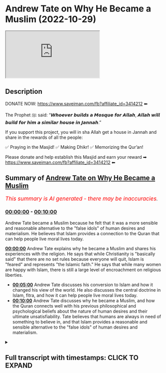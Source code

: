# Andrew Tate on Why He Became a Muslim (2022-10-29)

<iframe loading='lazy' src='https://www.youtube.com/embed/Ysv3GE3-kpc'></iframe>

## Description

DONATE NOW: https://www.saveiman.com/fb?affiliate_id=3414212 ⬅

The Prophet ﷺ said: “𝙒𝙝𝙤𝙚𝙫𝙚𝙧 𝙗𝙪𝙞𝙡𝙙𝙨 𝙖 𝙈𝙤𝙨𝙦𝙪𝙚 𝙛𝙤𝙧 𝘼𝙡𝙡𝙖𝙝, 𝘼𝙡𝙡𝙖𝙝 𝙬𝙞𝙡𝙡 𝙗𝙪𝙞𝙡𝙙 𝙛𝙤𝙧 𝙝𝙞𝙢 𝙖 𝙨𝙞𝙢𝙞𝙡𝙖𝙧 𝙝𝙤𝙪𝙨𝙚 𝙞𝙣 𝙅𝙖𝙣𝙣𝙖𝙝.”

If you support this project, you will in sha Allah get a house in Jannah and share in the rewards of all the people:

✅ Praying in the Masjid!
✅ Making Dhikr!
✅ Memorizing the Qur’an!

Please donate and help establish this Masjid and earn your reward ➡ https://www.saveiman.com/fb?affiliate_id=3414212 ⬅

## Summary of [Andrew Tate on Why He Became a Muslim](https://www.youtube.com/watch?v=Ysv3GE3-kpc)


*<span style="color:red; font-size:125%">This summary is AI generated - there may be inaccuracies</span>. [](/)*

### [00:00:00](https://www.youtube.com/watch?v=Ysv3GE3-kpc&t=0) - [00:10:00](https://www.youtube.com/watch?v=Ysv3GE3-kpc&t=600)

Andrew Tate became a Muslim because he felt that it was a more sensible and reasonable alternative to the "false idols" of human desires and materialism. He believes that Islam provides a connection to the Quran that can help people live moral lives today.

**[00:00:00](https://www.youtube.com/watch?v=Ysv3GE3-kpc&t=0)** Andrew Tate explains why he became a Muslim and shares his experiences with the religion. He says that while Christianity is "basically said" that there are no set rules because everyone will quit, Islam is "feared" and represents "the Islamic faith." He says that while many women are happy with Islam, there is still a large level of encroachment on religious liberties.
* **[00:05:00](https://www.youtube.com/watch?v=Ysv3GE3-kpc&t=300)**  Andrew Tate discusses his conversion to Islam and how it changed his view of the world. He also discusses the central doctrine in Islam, fitra, and how it can help people live moral lives today.
* **[00:10:00](https://www.youtube.com/watch?v=Ysv3GE3-kpc&t=600)**  Andrew Tate discusses why he became a Muslim, and how the Quran connects well with his previous philosophical and psychological beliefs about the nature of human desires and their ultimate unsatisfiability. Tate believes that humans are always in need of something to believe in, and that Islam provides a reasonable and sensible alternative to the "false idols" of human desires and materialism.

<details><summary><h2>Full transcript with timestamps: CLICK TO EXPAND</h2></summary>

[0:00:00](https://youtu.be/Ysv3GE3-kpc?t=0) your brothers and sisters in the slum  
[0:00:02](https://youtu.be/Ysv3GE3-kpc?t=2) net from Norway are establishing a  
[0:00:04](https://youtu.be/Ysv3GE3-kpc?t=4) Masjid a dawah center this Center this  
[0:00:08](https://youtu.be/Ysv3GE3-kpc?t=8) Masjid this educational institution will  
[0:00:10](https://youtu.be/Ysv3GE3-kpc?t=10) act like a beacon of light calling the  
[0:00:14](https://youtu.be/Ysv3GE3-kpc?t=14) Muslims in Norway back to the essence of  
[0:00:16](https://youtu.be/Ysv3GE3-kpc?t=16) Islam so give generously and Allah  
[0:00:18](https://youtu.be/Ysv3GE3-kpc?t=18) azzawajal will give you even I wanted to  
[0:00:21](https://youtu.be/Ysv3GE3-kpc?t=21) ask you now because this is the Hot  
[0:00:22](https://youtu.be/Ysv3GE3-kpc?t=22) Topic especially in the Muslim Community  
[0:00:23](https://youtu.be/Ysv3GE3-kpc?t=23) about your conversion yeah so tell us  
[0:00:27](https://youtu.be/Ysv3GE3-kpc?t=27) the story like what happened exactly  
[0:00:28](https://youtu.be/Ysv3GE3-kpc?t=28) well I think a lot of people have been  
[0:00:30](https://youtu.be/Ysv3GE3-kpc?t=30) following me for a while understand that  
[0:00:31](https://youtu.be/Ysv3GE3-kpc?t=31) I've been very respectful of Islam for a  
[0:00:33](https://youtu.be/Ysv3GE3-kpc?t=33) long time I was born in a Christian  
[0:00:35](https://youtu.be/Ysv3GE3-kpc?t=35) country I was raised as a Christian and  
[0:00:37](https://youtu.be/Ysv3GE3-kpc?t=37) I've always been very respectful of  
[0:00:39](https://youtu.be/Ysv3GE3-kpc?t=39) Islam and it's become more and more  
[0:00:41](https://youtu.be/Ysv3GE3-kpc?t=41) obvious to me and and more and more  
[0:00:43](https://youtu.be/Ysv3GE3-kpc?t=43) pertinent that Islam is the last  
[0:00:45](https://youtu.be/Ysv3GE3-kpc?t=45) religion on the planet when I talk about  
[0:00:48](https://youtu.be/Ysv3GE3-kpc?t=48) Islam because I'm new to it yeah I I'm a  
[0:00:52](https://youtu.be/Ysv3GE3-kpc?t=52) little bit careful right because I'm new  
[0:00:53](https://youtu.be/Ysv3GE3-kpc?t=53) to it I'm certainly not a scholar  
[0:00:55](https://youtu.be/Ysv3GE3-kpc?t=55) there's so much I need to learn I know  
[0:00:56](https://youtu.be/Ysv3GE3-kpc?t=56) I'm on a Learning Journey I'm not here  
[0:00:58](https://youtu.be/Ysv3GE3-kpc?t=58) to sit here and talk scripture I don't  
[0:01:00](https://youtu.be/Ysv3GE3-kpc?t=60) know those things yet I'm here to learn  
[0:01:01](https://youtu.be/Ysv3GE3-kpc?t=61) but we're here at your assistance thank  
[0:01:04](https://youtu.be/Ysv3GE3-kpc?t=64) you brother thank you thank you but um  
[0:01:06](https://youtu.be/Ysv3GE3-kpc?t=66) it's just for me it feels like the last  
[0:01:08](https://youtu.be/Ysv3GE3-kpc?t=68) religion on Earth I feel like there's no  
[0:01:10](https://youtu.be/Ysv3GE3-kpc?t=70) other religion people say to me why did  
[0:01:12](https://youtu.be/Ysv3GE3-kpc?t=72) you convert and I said I don't really  
[0:01:13](https://youtu.be/Ysv3GE3-kpc?t=73) feel it as a conversion I it's almost  
[0:01:15](https://youtu.be/Ysv3GE3-kpc?t=75) like I knew Gog was real and now I've  
[0:01:16](https://youtu.be/Ysv3GE3-kpc?t=76) become religious and they say oh you're  
[0:01:18](https://youtu.be/Ysv3GE3-kpc?t=78) religious before I was like religious  
[0:01:19](https://youtu.be/Ysv3GE3-kpc?t=79) before how Christian what does Christian  
[0:01:21](https://youtu.be/Ysv3GE3-kpc?t=81) mean like who's not a Christian you go  
[0:01:24](https://youtu.be/Ysv3GE3-kpc?t=84) to Christian nations and everyone says  
[0:01:25](https://youtu.be/Ysv3GE3-kpc?t=85) they're a Christian look how they live  
[0:01:26](https://youtu.be/Ysv3GE3-kpc?t=86) their lives go into the average church  
[0:01:28](https://youtu.be/Ysv3GE3-kpc?t=88) is anyone actually fearful of God  
[0:01:29](https://youtu.be/Ysv3GE3-kpc?t=89) anybody no the girls are out on Saturday  
[0:01:32](https://youtu.be/Ysv3GE3-kpc?t=92) night drinking and they turn up to  
[0:01:33](https://youtu.be/Ysv3GE3-kpc?t=93) church because their parents made them  
[0:01:34](https://youtu.be/Ysv3GE3-kpc?t=94) but there's there's no substance to the  
[0:01:36](https://youtu.be/Ysv3GE3-kpc?t=96) religion and also  
[0:01:38](https://youtu.be/Ysv3GE3-kpc?t=98) Islam very closely reflects my personal  
[0:01:41](https://youtu.be/Ysv3GE3-kpc?t=101) beliefs I through my personal life I've  
[0:01:43](https://youtu.be/Ysv3GE3-kpc?t=103) learned that if you don't have standards  
[0:01:45](https://youtu.be/Ysv3GE3-kpc?t=105) and you're not a strong person who's  
[0:01:46](https://youtu.be/Ysv3GE3-kpc?t=106) prepared to defend his ideas you will be  
[0:01:48](https://youtu.be/Ysv3GE3-kpc?t=108) crushed yes and we look at most  
[0:01:50](https://youtu.be/Ysv3GE3-kpc?t=110) religions in the world today which are  
[0:01:52](https://youtu.be/Ysv3GE3-kpc?t=112) not prepared to defend their ideas  
[0:01:53](https://youtu.be/Ysv3GE3-kpc?t=113) what's happened to them they're just  
[0:01:54](https://youtu.be/Ysv3GE3-kpc?t=114) getting crushed and now we have  
[0:01:55](https://youtu.be/Ysv3GE3-kpc?t=115) Christianity as an idea which is  
[0:01:58](https://youtu.be/Ysv3GE3-kpc?t=118) basically said well we can't set any  
[0:02:00](https://youtu.be/Ysv3GE3-kpc?t=120) firm rules because everyone will just  
[0:02:01](https://youtu.be/Ysv3GE3-kpc?t=121) quit so instead let's make it so easy to  
[0:02:04](https://youtu.be/Ysv3GE3-kpc?t=124) be a Christian that nobody has to put  
[0:02:05](https://youtu.be/Ysv3GE3-kpc?t=125) any effort in and then accept everybody  
[0:02:07](https://youtu.be/Ysv3GE3-kpc?t=127) no matter what and hopefully we can keep  
[0:02:09](https://youtu.be/Ysv3GE3-kpc?t=129) the church doors open that's not that's  
[0:02:12](https://youtu.be/Ysv3GE3-kpc?t=132) not God to me you know God to me is is  
[0:02:14](https://youtu.be/Ysv3GE3-kpc?t=134) strong God to me is something to be  
[0:02:16](https://youtu.be/Ysv3GE3-kpc?t=136) feared God to me something someone that  
[0:02:18](https://youtu.be/Ysv3GE3-kpc?t=138) people are afraid to mock yeah God to me  
[0:02:20](https://youtu.be/Ysv3GE3-kpc?t=140) is someone that you have to go out of  
[0:02:22](https://youtu.be/Ysv3GE3-kpc?t=142) your way to prove something to God to me  
[0:02:25](https://youtu.be/Ysv3GE3-kpc?t=145) has red lines like God to me represents  
[0:02:28](https://youtu.be/Ysv3GE3-kpc?t=148) the Islamic faith the Christian God to  
[0:02:29](https://youtu.be/Ysv3GE3-kpc?t=149) me I don't see God I can't explain I  
[0:02:31](https://youtu.be/Ysv3GE3-kpc?t=151) don't see anything there so to me it was  
[0:02:34](https://youtu.be/Ysv3GE3-kpc?t=154) it was the only logical choice in the  
[0:02:36](https://youtu.be/Ysv3GE3-kpc?t=156) end I mean many as you're saying this  
[0:02:38](https://youtu.be/Ysv3GE3-kpc?t=158) I'm sure many people are like ecstatic  
[0:02:40](https://youtu.be/Ysv3GE3-kpc?t=160) and extremely happy it's a great it's a  
[0:02:43](https://youtu.be/Ysv3GE3-kpc?t=163) great thing for everyone honestly  
[0:02:43](https://youtu.be/Ysv3GE3-kpc?t=163) because you know just anyone coming into  
[0:02:47](https://youtu.be/Ysv3GE3-kpc?t=167) Islam is is you know the prophet is  
[0:02:49](https://youtu.be/Ysv3GE3-kpc?t=169) better than the world and everything in  
[0:02:50](https://youtu.be/Ysv3GE3-kpc?t=170) it yeah but imagine now somebody of  
[0:02:53](https://youtu.be/Ysv3GE3-kpc?t=173) major influence I mean you're the most  
[0:02:55](https://youtu.be/Ysv3GE3-kpc?t=175) Googled person on the planet I'm not  
[0:02:56](https://youtu.be/Ysv3GE3-kpc?t=176) sure if you're still yeah I think Putin  
[0:02:59](https://youtu.be/Ysv3GE3-kpc?t=179) might have beat me as of last week but I  
[0:03:01](https://youtu.be/Ysv3GE3-kpc?t=181) think it's between me and Putin at the  
[0:03:02](https://youtu.be/Ysv3GE3-kpc?t=182) moment but I don't want to lose to Putin  
[0:03:04](https://youtu.be/Ysv3GE3-kpc?t=184) look Putin's the Big G I don't want more  
[0:03:05](https://youtu.be/Ysv3GE3-kpc?t=185) enemies like it's fine Vladimir you can  
[0:03:07](https://youtu.be/Ysv3GE3-kpc?t=187) have it I never thought I'd hear you  
[0:03:09](https://youtu.be/Ysv3GE3-kpc?t=189) saying that statement yeah put wouldn't  
[0:03:11](https://youtu.be/Ysv3GE3-kpc?t=191) beat me last year right yeah I think  
[0:03:13](https://youtu.be/Ysv3GE3-kpc?t=193) we're just something the most Google but  
[0:03:15](https://youtu.be/Ysv3GE3-kpc?t=195) no no it's definitely something  
[0:03:16](https://youtu.be/Ysv3GE3-kpc?t=196) beautiful and a lot of people have you  
[0:03:19](https://youtu.be/Ysv3GE3-kpc?t=199) know you'll be surprised at how many  
[0:03:20](https://youtu.be/Ysv3GE3-kpc?t=200) women as well like because obviously the  
[0:03:21](https://youtu.be/Ysv3GE3-kpc?t=201) the accusations of misogynist you know  
[0:03:24](https://youtu.be/Ysv3GE3-kpc?t=204) but but a lot of women handle Allah  
[0:03:26](https://youtu.be/Ysv3GE3-kpc?t=206) especially in the Muslim World they  
[0:03:27](https://youtu.be/Ysv3GE3-kpc?t=207) absolutely happy in fact let me tell you  
[0:03:28](https://youtu.be/Ysv3GE3-kpc?t=208) a story just before I came here today  
[0:03:30](https://youtu.be/Ysv3GE3-kpc?t=210) one um one particular woman I can't  
[0:03:33](https://youtu.be/Ysv3GE3-kpc?t=213) remember her identity but she's working  
[0:03:34](https://youtu.be/Ysv3GE3-kpc?t=214) as a school teacher yep in London and  
[0:03:37](https://youtu.be/Ysv3GE3-kpc?t=217) actually my friend told me that she was  
[0:03:40](https://youtu.be/Ysv3GE3-kpc?t=220) kicked out of school because they had  
[0:03:42](https://youtu.be/Ysv3GE3-kpc?t=222) this campaign against you in the schools  
[0:03:44](https://youtu.be/Ysv3GE3-kpc?t=224) I'm not sure if you're aware of it yeah  
[0:03:45](https://youtu.be/Ysv3GE3-kpc?t=225) this was part of the cancellation I  
[0:03:47](https://youtu.be/Ysv3GE3-kpc?t=227) didn't know about this yeah so in in  
[0:03:48](https://youtu.be/Ysv3GE3-kpc?t=228) British schools they said you know if  
[0:03:50](https://youtu.be/Ysv3GE3-kpc?t=230) you say anything good about if you if  
[0:03:51](https://youtu.be/Ysv3GE3-kpc?t=231) you say anything good about this person  
[0:03:53](https://youtu.be/Ysv3GE3-kpc?t=233) or you have to be reported or prevented  
[0:03:55](https://youtu.be/Ysv3GE3-kpc?t=235) and if you say anything you know you  
[0:03:57](https://youtu.be/Ysv3GE3-kpc?t=237) have to kind of combat his extremism or  
[0:04:00](https://youtu.be/Ysv3GE3-kpc?t=240) whatever it may be right so she because  
[0:04:02](https://youtu.be/Ysv3GE3-kpc?t=242) when you became Muslim she abstained  
[0:04:04](https://youtu.be/Ysv3GE3-kpc?t=244) from doing that she said I can't really  
[0:04:05](https://youtu.be/Ysv3GE3-kpc?t=245) do that because you know Islamic clause  
[0:04:07](https://youtu.be/Ysv3GE3-kpc?t=247) and it's it's backbiting and he's got  
[0:04:09](https://youtu.be/Ysv3GE3-kpc?t=249) honor and Islam and so on and  
[0:04:11](https://youtu.be/Ysv3GE3-kpc?t=251) unfortunately they fired her from that  
[0:04:12](https://youtu.be/Ysv3GE3-kpc?t=252) from the position wow so you can see  
[0:04:14](https://youtu.be/Ysv3GE3-kpc?t=254) that this is the level of encroachment  
[0:04:16](https://youtu.be/Ysv3GE3-kpc?t=256) we're talking about here so and this  
[0:04:18](https://youtu.be/Ysv3GE3-kpc?t=258) shows you that the level of fraternity  
[0:04:20](https://youtu.be/Ysv3GE3-kpc?t=260) that exists and not only the fact that  
[0:04:22](https://youtu.be/Ysv3GE3-kpc?t=262) you know when you're looking at Old  
[0:04:23](https://youtu.be/Ysv3GE3-kpc?t=263) Twitter or whatever Twitter or whatever  
[0:04:25](https://youtu.be/Ysv3GE3-kpc?t=265) social media it's not a representation  
[0:04:27](https://youtu.be/Ysv3GE3-kpc?t=267) of what's really happening of course of  
[0:04:28](https://youtu.be/Ysv3GE3-kpc?t=268) course and I I mean that's that's crazy  
[0:04:30](https://youtu.be/Ysv3GE3-kpc?t=270) to hear and what's most crazy is  
[0:04:33](https://youtu.be/Ysv3GE3-kpc?t=273) yeah the the fervor behind this idea  
[0:04:36](https://youtu.be/Ysv3GE3-kpc?t=276) that I'm somehow extremist is truly it's  
[0:04:39](https://youtu.be/Ysv3GE3-kpc?t=279) truly clown world like I've sat as a  
[0:04:41](https://youtu.be/Ysv3GE3-kpc?t=281) professional and and analyzed my content  
[0:04:43](https://youtu.be/Ysv3GE3-kpc?t=283) and understood which things can be taken  
[0:04:45](https://youtu.be/Ysv3GE3-kpc?t=285) out of context and which things were  
[0:04:46](https://youtu.be/Ysv3GE3-kpc?t=286) said in a way perhaps they wouldn't  
[0:04:47](https://youtu.be/Ysv3GE3-kpc?t=287) shouldn't have been said before I was  
[0:04:49](https://youtu.be/Ysv3GE3-kpc?t=289) massively famous but we have to sit here  
[0:04:51](https://youtu.be/Ysv3GE3-kpc?t=291) and understand that if you take anybody  
[0:04:53](https://youtu.be/Ysv3GE3-kpc?t=293) on the planet and give them seven years  
[0:04:54](https://youtu.be/Ysv3GE3-kpc?t=294) of YouTube and then they decide and they  
[0:04:56](https://youtu.be/Ysv3GE3-kpc?t=296) blow up big you're gonna be able to find  
[0:04:58](https://youtu.be/Ysv3GE3-kpc?t=298) 30 to 45 seconds of clip across all  
[0:05:00](https://youtu.be/Ysv3GE3-kpc?t=300) those years that could be taken out of  
[0:05:01](https://youtu.be/Ysv3GE3-kpc?t=301) context right yeah and and and and it's  
[0:05:04](https://youtu.be/Ysv3GE3-kpc?t=304) truly crazy because they sit and say oh  
[0:05:06](https://youtu.be/Ysv3GE3-kpc?t=306) yeah but you know the young boys are  
[0:05:07](https://youtu.be/Ysv3GE3-kpc?t=307) watching your stuff and they don't truly  
[0:05:09](https://youtu.be/Ysv3GE3-kpc?t=309) understand all of it and it there's  
[0:05:11](https://youtu.be/Ysv3GE3-kpc?t=311) Nuance that's missing and my argument is  
[0:05:13](https://youtu.be/Ysv3GE3-kpc?t=313) very simple my argument is well one  
[0:05:15](https://youtu.be/Ysv3GE3-kpc?t=315) you're taking small Clips out of context  
[0:05:16](https://youtu.be/Ysv3GE3-kpc?t=316) and two there's not a single piece of  
[0:05:18](https://youtu.be/Ysv3GE3-kpc?t=318) content on the internet that 14 year old  
[0:05:20](https://youtu.be/Ysv3GE3-kpc?t=320) boy can't misunderstand name somebody  
[0:05:22](https://youtu.be/Ysv3GE3-kpc?t=322) name someone who's producing content on  
[0:05:24](https://youtu.be/Ysv3GE3-kpc?t=324) the internet that you would be 100 happy  
[0:05:25](https://youtu.be/Ysv3GE3-kpc?t=325) for a 14 year old drill artists and so  
[0:05:28](https://youtu.be/Ysv3GE3-kpc?t=328) they say that I mean I live in an area  
[0:05:29](https://youtu.be/Ysv3GE3-kpc?t=329) this I'm not going to mention the names  
[0:05:30](https://youtu.be/Ysv3GE3-kpc?t=330) of the artist but they're talking about  
[0:05:32](https://youtu.be/Ysv3GE3-kpc?t=332) going to this person's house and killing  
[0:05:33](https://youtu.be/Ysv3GE3-kpc?t=333) it and killing him in the middle of a  
[0:05:34](https://youtu.be/Ysv3GE3-kpc?t=334) life crime epidemic yeah we have little  
[0:05:36](https://youtu.be/Ysv3GE3-kpc?t=336) Nas twerking on having sex with level in  
[0:05:39](https://youtu.be/Ysv3GE3-kpc?t=339) his music videos like we're gonna sit  
[0:05:40](https://youtu.be/Ysv3GE3-kpc?t=340) here and talk about how children can be  
[0:05:43](https://youtu.be/Ysv3GE3-kpc?t=343) impressionable young children and I'm  
[0:05:45](https://youtu.be/Ysv3GE3-kpc?t=345) sitting there saying there's no way I'm  
[0:05:46](https://youtu.be/Ysv3GE3-kpc?t=346) the worst person that's not why they're  
[0:05:48](https://youtu.be/Ysv3GE3-kpc?t=348) deleting me the difference for them is  
[0:05:49](https://youtu.be/Ysv3GE3-kpc?t=349) as you've mentioned on those on those  
[0:05:51](https://youtu.be/Ysv3GE3-kpc?t=351) fronts it doesn't matter to them because  
[0:05:53](https://youtu.be/Ysv3GE3-kpc?t=353) it's like okay they're consuming our  
[0:05:55](https://youtu.be/Ysv3GE3-kpc?t=355) hedonistic products or whatever it is  
[0:05:56](https://youtu.be/Ysv3GE3-kpc?t=356) that doesn't change their world view  
[0:05:58](https://youtu.be/Ysv3GE3-kpc?t=358) whereas what you're saying is  
[0:06:00](https://youtu.be/Ysv3GE3-kpc?t=360) ideological now you're you're  
[0:06:02](https://youtu.be/Ysv3GE3-kpc?t=362) challenging the status quo of the LW of  
[0:06:05](https://youtu.be/Ysv3GE3-kpc?t=365) the liberal world order your challenging  
[0:06:07](https://youtu.be/Ysv3GE3-kpc?t=367) second wave feministic Notions you are  
[0:06:08](https://youtu.be/Ysv3GE3-kpc?t=368) challenging some liberal Notions you're  
[0:06:10](https://youtu.be/Ysv3GE3-kpc?t=370) challenging ideas commonplace ideas of  
[0:06:13](https://youtu.be/Ysv3GE3-kpc?t=373) of Tolerance and George Orwell said it  
[0:06:15](https://youtu.be/Ysv3GE3-kpc?t=375) very well he said that the more a  
[0:06:18](https://youtu.be/Ysv3GE3-kpc?t=378) society moves away from the truth the  
[0:06:20](https://youtu.be/Ysv3GE3-kpc?t=380) more it hates people who speak it  
[0:06:21](https://youtu.be/Ysv3GE3-kpc?t=381) absolutely and and you're and you're  
[0:06:23](https://youtu.be/Ysv3GE3-kpc?t=383) right and I think even the basic things  
[0:06:25](https://youtu.be/Ysv3GE3-kpc?t=385) I teach because some people have said to  
[0:06:26](https://youtu.be/Ysv3GE3-kpc?t=386) me Andrew all you teach about is  
[0:06:27](https://youtu.be/Ysv3GE3-kpc?t=387) personal responsibility motivation  
[0:06:29](https://youtu.be/Ysv3GE3-kpc?t=389) working hard getting up and doing the  
[0:06:31](https://youtu.be/Ysv3GE3-kpc?t=391) right thing I said that's the absolute  
[0:06:33](https://youtu.be/Ysv3GE3-kpc?t=393) those are the things they're most afraid  
[0:06:34](https://youtu.be/Ysv3GE3-kpc?t=394) of if you teach people to have standards  
[0:06:37](https://youtu.be/Ysv3GE3-kpc?t=397) for themselves and to be morally really  
[0:06:39](https://youtu.be/Ysv3GE3-kpc?t=399) strong people and to know right from  
[0:06:40](https://youtu.be/Ysv3GE3-kpc?t=400) wrong then they can't brainwash you so  
[0:06:42](https://youtu.be/Ysv3GE3-kpc?t=402) that's what they're most afraid of  
[0:06:43](https://youtu.be/Ysv3GE3-kpc?t=403) they're most afraid of young men who men  
[0:06:45](https://youtu.be/Ysv3GE3-kpc?t=405) looking up and going no no I don't  
[0:06:46](https://youtu.be/Ysv3GE3-kpc?t=406) believe that  
[0:06:48](https://youtu.be/Ysv3GE3-kpc?t=408) no I don't believe it I don't want to  
[0:06:49](https://youtu.be/Ysv3GE3-kpc?t=409) and I want to go do this I want to go to  
[0:06:51](https://youtu.be/Ysv3GE3-kpc?t=411) the gym and be strong or I want to  
[0:06:52](https://youtu.be/Ysv3GE3-kpc?t=412) believe X or I want to be a moral person  
[0:06:54](https://youtu.be/Ysv3GE3-kpc?t=414) they genuinely have a problem with  
[0:06:57](https://youtu.be/Ysv3GE3-kpc?t=417) Baseline morality yes you understand  
[0:06:59](https://youtu.be/Ysv3GE3-kpc?t=419) when some people recognize when I  
[0:07:02](https://youtu.be/Ysv3GE3-kpc?t=422) convert to Islam that there was a time I  
[0:07:03](https://youtu.be/Ysv3GE3-kpc?t=423) was an atheist there was a time when I  
[0:07:05](https://youtu.be/Ysv3GE3-kpc?t=425) was atheistic and the reason I am now so  
[0:07:07](https://youtu.be/Ysv3GE3-kpc?t=427) absolutely certain that God is real is  
[0:07:09](https://youtu.be/Ysv3GE3-kpc?t=429) because I've seen evil I've seen shaytan  
[0:07:12](https://youtu.be/Ysv3GE3-kpc?t=432) I've seen it when you see enough evil  
[0:07:14](https://youtu.be/Ysv3GE3-kpc?t=434) you realize that there must be an equal  
[0:07:15](https://youtu.be/Ysv3GE3-kpc?t=435) and opposite force and there are people  
[0:07:17](https://youtu.be/Ysv3GE3-kpc?t=437) out there in the world today doing the  
[0:07:18](https://youtu.be/Ysv3GE3-kpc?t=438) work of the devil genuine demons who are  
[0:07:20](https://youtu.be/Ysv3GE3-kpc?t=440) trying to destroy the Baseline morality  
[0:07:22](https://youtu.be/Ysv3GE3-kpc?t=442) that's inside of all of us we're all  
[0:07:24](https://youtu.be/Ysv3GE3-kpc?t=444) born with some kind of morality and  
[0:07:25](https://youtu.be/Ysv3GE3-kpc?t=445) they're trying to destroy it and that's  
[0:07:27](https://youtu.be/Ysv3GE3-kpc?t=447) exactly the Islamic understanding that  
[0:07:28](https://youtu.be/Ysv3GE3-kpc?t=448) we believe that you're born with  
[0:07:30](https://youtu.be/Ysv3GE3-kpc?t=450) something called fitra which is the  
[0:07:31](https://youtu.be/Ysv3GE3-kpc?t=451) initial goodness you're born with an  
[0:07:34](https://youtu.be/Ysv3GE3-kpc?t=454) innate belief receptivity to believe in  
[0:07:37](https://youtu.be/Ysv3GE3-kpc?t=457) one God and then that is corrupted in  
[0:07:40](https://youtu.be/Ysv3GE3-kpc?t=460) fact there's a prophet Hadith of the  
[0:07:42](https://youtu.be/Ysv3GE3-kpc?t=462) Prophet where he says  
[0:07:45](https://youtu.be/Ysv3GE3-kpc?t=465) every born child is born upon this  
[0:07:47](https://youtu.be/Ysv3GE3-kpc?t=467) initial goodness  
[0:07:52](https://youtu.be/Ysv3GE3-kpc?t=472) and then his father and mother or his  
[0:07:55](https://youtu.be/Ysv3GE3-kpc?t=475) parents they socialize him into you know  
[0:07:58](https://youtu.be/Ysv3GE3-kpc?t=478) Christianity Judas and magism so the  
[0:08:01](https://youtu.be/Ysv3GE3-kpc?t=481) idea is that everyone is born with this  
[0:08:02](https://youtu.be/Ysv3GE3-kpc?t=482) initial uh goodness and this initial uh  
[0:08:06](https://youtu.be/Ysv3GE3-kpc?t=486) will or want to believe in God one God  
[0:08:08](https://youtu.be/Ysv3GE3-kpc?t=488) and then as you mentioned I mean it's  
[0:08:10](https://youtu.be/Ysv3GE3-kpc?t=490) what you're mentioning here is really is  
[0:08:12](https://youtu.be/Ysv3GE3-kpc?t=492) profound because you're you're  
[0:08:13](https://youtu.be/Ysv3GE3-kpc?t=493) mentioning a central Doctrine in Islam  
[0:08:15](https://youtu.be/Ysv3GE3-kpc?t=495) but but it's and and this is why perhaps  
[0:08:18](https://youtu.be/Ysv3GE3-kpc?t=498) I found God the way I did because I  
[0:08:19](https://youtu.be/Ysv3GE3-kpc?t=499) understood all these things first and  
[0:08:21](https://youtu.be/Ysv3GE3-kpc?t=501) then I saw the Quran and confirmed so  
[0:08:23](https://youtu.be/Ysv3GE3-kpc?t=503) many things for me you know like even  
[0:08:25](https://youtu.be/Ysv3GE3-kpc?t=505) the conversations I've been having so  
[0:08:26](https://youtu.be/Ysv3GE3-kpc?t=506) far so many things have been confirmed  
[0:08:28](https://youtu.be/Ysv3GE3-kpc?t=508) and it's amazing the knowledge that's  
[0:08:29](https://youtu.be/Ysv3GE3-kpc?t=509) inside of it which is so applicable  
[0:08:30](https://youtu.be/Ysv3GE3-kpc?t=510) today yeah for for a old book right you  
[0:08:33](https://youtu.be/Ysv3GE3-kpc?t=513) know it's supposed to be old but it  
[0:08:35](https://youtu.be/Ysv3GE3-kpc?t=515) seems so so Timeless but it's truly  
[0:08:37](https://youtu.be/Ysv3GE3-kpc?t=517) amazing but you're you're totally right  
[0:08:39](https://youtu.be/Ysv3GE3-kpc?t=519) and and the Baseline morality I don't  
[0:08:41](https://youtu.be/Ysv3GE3-kpc?t=521) think most people understand that when  
[0:08:43](https://youtu.be/Ysv3GE3-kpc?t=523) they're doing this under the guise of  
[0:08:44](https://youtu.be/Ysv3GE3-kpc?t=524) Tolerance when they're saying be so  
[0:08:45](https://youtu.be/Ysv3GE3-kpc?t=525) tolerant that you no longer believe in  
[0:08:47](https://youtu.be/Ysv3GE3-kpc?t=527) right from wrong they're not doing doing  
[0:08:48](https://youtu.be/Ysv3GE3-kpc?t=528) that to make Society a better place  
[0:08:50](https://youtu.be/Ysv3GE3-kpc?t=530) they're doing that to empty your brain  
[0:08:51](https://youtu.be/Ysv3GE3-kpc?t=531) so that you have no resistance to the  
[0:08:53](https://youtu.be/Ysv3GE3-kpc?t=533) slave mind programming they want to get  
[0:08:55](https://youtu.be/Ysv3GE3-kpc?t=535) you to a point where if they tell you  
[0:08:57](https://youtu.be/Ysv3GE3-kpc?t=537) the sky is green yeah you look at with  
[0:08:59](https://youtu.be/Ysv3GE3-kpc?t=539) your own eyes yeah and you see blue but  
[0:09:01](https://youtu.be/Ysv3GE3-kpc?t=541) no the sky is green that's what they  
[0:09:03](https://youtu.be/Ysv3GE3-kpc?t=543) want so that you have to have nothing in  
[0:09:05](https://youtu.be/Ysv3GE3-kpc?t=545) your brain that can prevent that if you  
[0:09:07](https://youtu.be/Ysv3GE3-kpc?t=547) have God if you have no I believe this  
[0:09:09](https://youtu.be/Ysv3GE3-kpc?t=549) is right and wrong if you have personal  
[0:09:11](https://youtu.be/Ysv3GE3-kpc?t=551) responsibility if you have  
[0:09:12](https://youtu.be/Ysv3GE3-kpc?t=552) self-accountability if you're a person  
[0:09:14](https://youtu.be/Ysv3GE3-kpc?t=554) who sticks up for what he believes all  
[0:09:16](https://youtu.be/Ysv3GE3-kpc?t=556) that's bad to them they want all of that  
[0:09:17](https://youtu.be/Ysv3GE3-kpc?t=557) gone so they could tell you the sky is  
[0:09:19](https://youtu.be/Ysv3GE3-kpc?t=559) green and and I don't want to say too  
[0:09:22](https://youtu.be/Ysv3GE3-kpc?t=562) much because I don't want the stream to  
[0:09:23](https://youtu.be/Ysv3GE3-kpc?t=563) end but they're going to tell you  
[0:09:24](https://youtu.be/Ysv3GE3-kpc?t=564) something much worse than the sky is  
[0:09:25](https://youtu.be/Ysv3GE3-kpc?t=565) green they're going to tell you  
[0:09:26](https://youtu.be/Ysv3GE3-kpc?t=566) something else and and if they're trying  
[0:09:28](https://youtu.be/Ysv3GE3-kpc?t=568) to program us all into slaves I remember  
[0:09:30](https://youtu.be/Ysv3GE3-kpc?t=570) when I was in my undergraduate days and  
[0:09:33](https://youtu.be/Ysv3GE3-kpc?t=573) I was reading a particular book by this  
[0:09:35](https://youtu.be/Ysv3GE3-kpc?t=575) guy called Jeremy Bentham who became  
[0:09:37](https://youtu.be/Ysv3GE3-kpc?t=577) like you know the spiritual forefather  
[0:09:39](https://youtu.be/Ysv3GE3-kpc?t=579) of Jose Mill who is the father of like  
[0:09:41](https://youtu.be/Ysv3GE3-kpc?t=581) social liberalism of today and I  
[0:09:44](https://youtu.be/Ysv3GE3-kpc?t=584) remember reading this because it was so  
[0:09:45](https://youtu.be/Ysv3GE3-kpc?t=585) powerful because it linked to something  
[0:09:46](https://youtu.be/Ysv3GE3-kpc?t=586) I read in the Quran he said that you  
[0:09:48](https://youtu.be/Ysv3GE3-kpc?t=588) know you have two gods he said you have  
[0:09:51](https://youtu.be/Ysv3GE3-kpc?t=591) the god of pain and you have the God of  
[0:09:52](https://youtu.be/Ysv3GE3-kpc?t=592) Pleasure and I thought this is so  
[0:09:55](https://youtu.be/Ysv3GE3-kpc?t=595) interesting the Quran States you know  
[0:09:57](https://youtu.be/Ysv3GE3-kpc?t=597) have you seen the one who takes his own  
[0:10:00](https://youtu.be/Ysv3GE3-kpc?t=600) desires as a God and because now there  
[0:10:03](https://youtu.be/Ysv3GE3-kpc?t=603) is no transcendental force that we can  
[0:10:06](https://youtu.be/Ysv3GE3-kpc?t=606) look up and as you say venerate now  
[0:10:09](https://youtu.be/Ysv3GE3-kpc?t=609) we're forced to be slaves to the system  
[0:10:11](https://youtu.be/Ysv3GE3-kpc?t=611) yeah we're to our own desires or I mean  
[0:10:14](https://youtu.be/Ysv3GE3-kpc?t=614) the Quran has another verse which I  
[0:10:16](https://youtu.be/Ysv3GE3-kpc?t=616) think is so powerful and it connects  
[0:10:17](https://youtu.be/Ysv3GE3-kpc?t=617) very well with what you're saying  
[0:10:21](https://youtu.be/Ysv3GE3-kpc?t=621) that God has struck a parable of a man  
[0:10:26](https://youtu.be/Ysv3GE3-kpc?t=626) that he's got many different slave  
[0:10:28](https://youtu.be/Ysv3GE3-kpc?t=628) owners  
[0:10:31](https://youtu.be/Ysv3GE3-kpc?t=631) and another kind of man who's only got  
[0:10:33](https://youtu.be/Ysv3GE3-kpc?t=633) one slave owner he's God is basically  
[0:10:36](https://youtu.be/Ysv3GE3-kpc?t=636) telling us in the Quran that you've got  
[0:10:38](https://youtu.be/Ysv3GE3-kpc?t=638) one example of one individual who's got  
[0:10:40](https://youtu.be/Ysv3GE3-kpc?t=640) multiple slave owners and another one  
[0:10:43](https://youtu.be/Ysv3GE3-kpc?t=643) with just one he says  
[0:10:44](https://youtu.be/Ysv3GE3-kpc?t=644) are they the same  
[0:10:46](https://youtu.be/Ysv3GE3-kpc?t=646) so here the idea is  
[0:10:48](https://youtu.be/Ysv3GE3-kpc?t=648) as Rousseau said that his liberal  
[0:10:50](https://youtu.be/Ysv3GE3-kpc?t=650) philosophy said that man is Born Free  
[0:10:52](https://youtu.be/Ysv3GE3-kpc?t=652) but everywhere in Chains  
[0:10:54](https://youtu.be/Ysv3GE3-kpc?t=654) this is the order because if you don't  
[0:10:56](https://youtu.be/Ysv3GE3-kpc?t=656) have that God to to worship then you're  
[0:10:58](https://youtu.be/Ysv3GE3-kpc?t=658) going to end up having to worship to  
[0:11:00](https://youtu.be/Ysv3GE3-kpc?t=660) everything else and the whole part of  
[0:11:01](https://youtu.be/Ysv3GE3-kpc?t=661) the shahada which you took which is  
[0:11:05](https://youtu.be/Ysv3GE3-kpc?t=665) the the true meaning of that is that  
[0:11:09](https://youtu.be/Ysv3GE3-kpc?t=669) there is no God worthy of worship except  
[0:11:11](https://youtu.be/Ysv3GE3-kpc?t=671) for one God which means that your your  
[0:11:14](https://youtu.be/Ysv3GE3-kpc?t=674) desires or the system or these people  
[0:11:17](https://youtu.be/Ysv3GE3-kpc?t=677) that want to control us they are the  
[0:11:19](https://youtu.be/Ysv3GE3-kpc?t=679) problem is they're not worthy of worship  
[0:11:21](https://youtu.be/Ysv3GE3-kpc?t=681) the only one worthy of our subordination  
[0:11:24](https://youtu.be/Ysv3GE3-kpc?t=684) and submission is the creator of the  
[0:11:26](https://youtu.be/Ysv3GE3-kpc?t=686) heavens and the Earth there's no one  
[0:11:27](https://youtu.be/Ysv3GE3-kpc?t=687) else I agree and it's it's it's I  
[0:11:30](https://youtu.be/Ysv3GE3-kpc?t=690) completely agree and I've agreed with  
[0:11:31](https://youtu.be/Ysv3GE3-kpc?t=691) this for the longest time you know I've  
[0:11:33](https://youtu.be/Ysv3GE3-kpc?t=693) never been to like a music concert and  
[0:11:35](https://youtu.be/Ysv3GE3-kpc?t=695) people ask me why and I said I just look  
[0:11:38](https://youtu.be/Ysv3GE3-kpc?t=698) at it and I feel embarrassed I look at  
[0:11:40](https://youtu.be/Ysv3GE3-kpc?t=700) someone up on a stage dancing around and  
[0:11:43](https://youtu.be/Ysv3GE3-kpc?t=703) I look at hundreds of thousands of  
[0:11:44](https://youtu.be/Ysv3GE3-kpc?t=704) peasants in the crowd just yeah yeah  
[0:11:47](https://youtu.be/Ysv3GE3-kpc?t=707) yeah I'm like it's embarrass I feel  
[0:11:50](https://youtu.be/Ysv3GE3-kpc?t=710) cringe it's like secondhand  
[0:11:52](https://youtu.be/Ysv3GE3-kpc?t=712) embarrassment when I see these festivals  
[0:11:53](https://youtu.be/Ysv3GE3-kpc?t=713) and everyone's losing their our mind or  
[0:11:55](https://youtu.be/Ysv3GE3-kpc?t=715) these music concerts I genuinely feel  
[0:11:57](https://youtu.be/Ysv3GE3-kpc?t=717) embarrassed for the people who go  
[0:11:58](https://youtu.be/Ysv3GE3-kpc?t=718) because to me that is a form of worship  
[0:12:00](https://youtu.be/Ysv3GE3-kpc?t=720) like yeah you can listen to the music at  
[0:12:01](https://youtu.be/Ysv3GE3-kpc?t=721) home for free you're like you don't have  
[0:12:03](https://youtu.be/Ysv3GE3-kpc?t=723) to wait in that line and stand out in  
[0:12:04](https://youtu.be/Ysv3GE3-kpc?t=724) the cold like I don't know perhaps it  
[0:12:06](https://youtu.be/Ysv3GE3-kpc?t=726) was a bit extreme but I've always known  
[0:12:08](https://youtu.be/Ysv3GE3-kpc?t=728) that they're trying to give us false  
[0:12:10](https://youtu.be/Ysv3GE3-kpc?t=730) Idols to some degree and when I speak to  
[0:12:12](https://youtu.be/Ysv3GE3-kpc?t=732) atheists atheists say oh I don't believe  
[0:12:14](https://youtu.be/Ysv3GE3-kpc?t=734) in God but they they've signed up so  
[0:12:16](https://youtu.be/Ysv3GE3-kpc?t=736) hard to the liberal woke agenda they're  
[0:12:18](https://youtu.be/Ysv3GE3-kpc?t=738) as religious as anybody but they're just  
[0:12:20](https://youtu.be/Ysv3GE3-kpc?t=740) believing in the wrong things they're  
[0:12:21](https://youtu.be/Ysv3GE3-kpc?t=741) believing in degeneracy and they're  
[0:12:22](https://youtu.be/Ysv3GE3-kpc?t=742) believing in the work of the devil so  
[0:12:24](https://youtu.be/Ysv3GE3-kpc?t=744) humans always need something to believe  
[0:12:26](https://youtu.be/Ysv3GE3-kpc?t=746) in and it's a great thing you said about  
[0:12:27](https://youtu.be/Ysv3GE3-kpc?t=747) your own desires it's like  
[0:12:29](https://youtu.be/Ysv3GE3-kpc?t=749) one one guy I was talking to since my  
[0:12:31](https://youtu.be/Ysv3GE3-kpc?t=751) conversion says it's interesting that  
[0:12:33](https://youtu.be/Ysv3GE3-kpc?t=753) somebody with everything all the Western  
[0:12:35](https://youtu.be/Ysv3GE3-kpc?t=755) World yeah I think everything somebody  
[0:12:36](https://youtu.be/Ysv3GE3-kpc?t=756) could want exactly has now converted and  
[0:12:38](https://youtu.be/Ysv3GE3-kpc?t=758) I said yeah because even before my  
[0:12:40](https://youtu.be/Ysv3GE3-kpc?t=760) conversion I understood that Hedonism is  
[0:12:42](https://youtu.be/Ysv3GE3-kpc?t=762) a black hole and you can never fill it  
[0:12:44](https://youtu.be/Ysv3GE3-kpc?t=764) you're never going to be able to have  
[0:12:46](https://youtu.be/Ysv3GE3-kpc?t=766) enough girls to be happy with girls  
[0:12:47](https://youtu.be/Ysv3GE3-kpc?t=767) you're never gonna be able to have  
[0:12:48](https://youtu.be/Ysv3GE3-kpc?t=768) enough money to be happy with money you  
[0:12:49](https://youtu.be/Ysv3GE3-kpc?t=769) know be able to you know drink enough to  
[0:12:51](https://youtu.be/Ysv3GE3-kpc?t=771) be happy with drinking like it's a black  
[0:12:53](https://youtu.be/Ysv3GE3-kpc?t=773) hole and you can pour endless things  
[0:12:55](https://youtu.be/Ysv3GE3-kpc?t=775) down it but you'll never fill it up and  
[0:12:56](https://youtu.be/Ysv3GE3-kpc?t=776) you need to have some degree of  
[0:12:58](https://youtu.be/Ysv3GE3-kpc?t=778) self-restraint and I've always been a  
[0:12:59](https://youtu.be/Ysv3GE3-kpc?t=779) very disciplined person I've never made  
[0:13:01](https://youtu.be/Ysv3GE3-kpc?t=781) mistakes but certainly yeah the higher  
[0:13:03](https://youtu.be/Ysv3GE3-kpc?t=783) power is is going to give you more  
[0:13:05](https://youtu.be/Ysv3GE3-kpc?t=785) satisfaction in your heart than endless  
[0:13:07](https://youtu.be/Ysv3GE3-kpc?t=787) endless insanity  
</details>